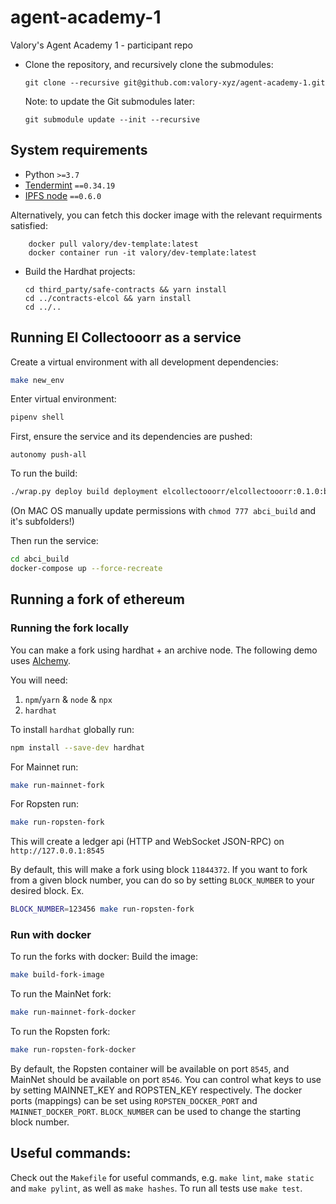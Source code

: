 
# agent-academy-1

Valory's Agent Academy 1 - participant repo

- Clone the repository, and recursively clone the submodules:

      git clone --recursive git@github.com:valory-xyz/agent-academy-1.git

  Note: to update the Git submodules later:

      git submodule update --init --recursive

## System requirements

- Python `>=3.7`
- [Tendermint](https://docs.tendermint.com/master/introduction/install.html) `==0.34.19`
- [IPFS node](https://docs.ipfs.io/install/command-line/#official-distributions) `==0.6.0`

Alternatively, you can fetch this docker image with the relevant requirments satisfied:

        docker pull valory/dev-template:latest
        docker container run -it valory/dev-template:latest

- Build the Hardhat projects:

      cd third_party/safe-contracts && yarn install
      cd ../contracts-elcol && yarn install
      cd ../..

## Running El Collectooorr as a service

Create a virtual environment with all development dependencies:

```bash
make new_env
```

Enter virtual environment:

``` bash
pipenv shell
```

First, ensure the service and its dependencies are pushed:
```
autonomy push-all
```

To run the build:
``` bash
./wrap.py deploy build deployment elcollectooorr/elcollectooorr:0.1.0:bafybeibishvxlbyfufpkulzwmdynayvd2645jnmaasxuasf4k6iu3hs72u keys.json --force --local
```

(On MAC OS manually update permissions with `chmod 777 abci_build` and it's subfolders!)

Then run the service:
``` bash
cd abci_build
docker-compose up --force-recreate
```

## Running a fork of ethereum

### Running the fork locally

You can make a fork using hardhat + an archive node. The following demo uses [Alchemy](https://alchemyapi.io).

You will need:

1. `npm`/`yarn` & `node` & `npx`
2. `hardhat`

To install `hardhat` globally run:

```bash
npm install --save-dev hardhat
```

For Mainnet run:

```bash
make run-mainnet-fork
```

For Ropsten run:

```bash
make run-ropsten-fork
```

This will create a ledger api (HTTP and WebSocket JSON-RPC) on `http://127.0.0.1:8545` 

By default, this will make a fork using block `11844372`. If you want to fork from a given block number, you can do so by setting `BLOCK_NUMBER` to your desired block. Ex.
```bash
BLOCK_NUMBER=123456 make run-ropsten-fork
```

### Run with docker

To run the forks with docker:
Build the image:
```bash
make build-fork-image
```

To run the MainNet fork:
```bash
make run-mainnet-fork-docker
```

To run the Ropsten fork:
```bash
make run-ropsten-fork-docker
```

By default, the Ropsten container will be available on port `8545`, and MainNet should be available on port `8546`.
You can control what keys to use by setting MAINNET_KEY and ROPSTEN_KEY respectively. 
The docker ports (mappings) can be set using `ROPSTEN_DOCKER_PORT` and `MAINNET_DOCKER_PORT`.
`BLOCK_NUMBER` can be used to change the starting block number.

## Useful commands:

Check out the `Makefile` for useful commands, e.g. `make lint`, `make static` and `make pylint`, as well
as `make hashes`. To run all tests use `make test`.
